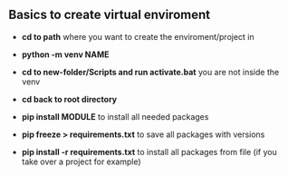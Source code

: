 ## Basics to create virtual enviroment

* **cd to path** where you want to create the enviroment/project in
* **python -m venv NAME**
* **cd to new-folder/Scripts and run activate.bat** you are not inside the venv
* **cd back to root directory**
* **pip install MODULE** to install all needed packages
* **pip freeze > requirements.txt** to save all packages with versions  

* **pip install -r requirements.txt** to install all packages from file (if you take over a project for example)